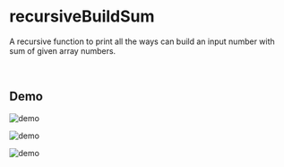 # recursiveBuildSum

A recursive function to print all the ways can build an input number with sum of given array numbers.

<br>

## Demo

![demo](https://github.com/msfpt/recursiveBuildSum/blob/master/demo/e2_1.PNG?raw=true)

![demo](https://github.com/msfpt/recursiveBuildSum/blob/master/demo/e2_2.PNG?raw=true)

![demo](https://github.com/msfpt/recursiveBuildSum/blob/master/demo/e2_3.PNG?raw=true)
